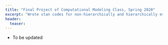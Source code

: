 ```yaml
---
title: "Final Project of Computational Modeling Class, Spring 2020"
excerpt: "Wrote stan codes for non-hierarchically and hierarchically estimating metacognitive efficiency - meta-d' estimated by Type 2 signal detection theory model (Brian Maniscalco & Hakwan Lau 2012)"
header:
  teaser:
---
```


- To be updated

